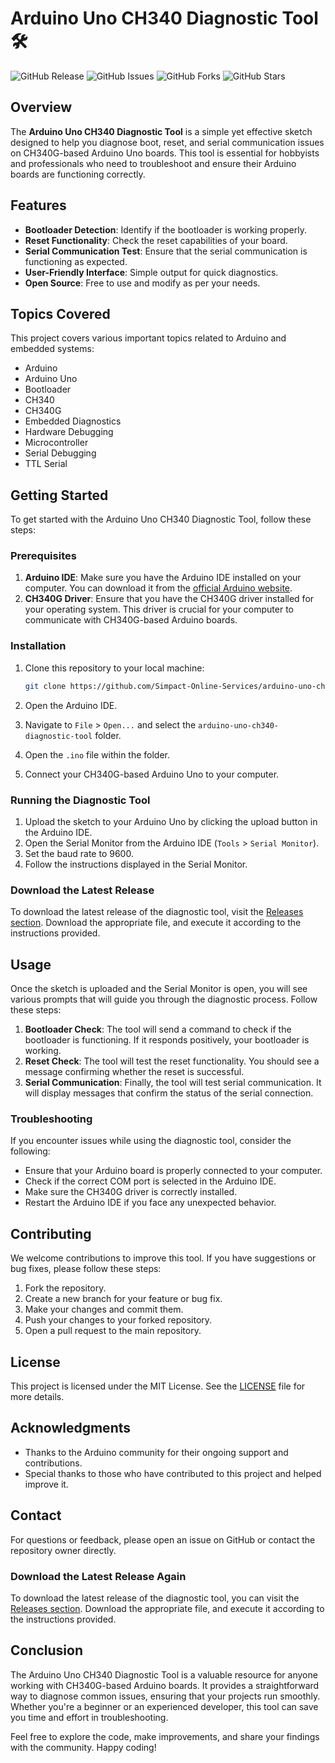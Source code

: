 # Arduino Uno CH340 Diagnostic Tool 🛠️

![GitHub Release](https://img.shields.io/github/release/Simpact-Online-Services/arduino-uno-ch340-diagnostic-tool.svg)
![GitHub Issues](https://img.shields.io/github/issues/Simpact-Online-Services/arduino-uno-ch340-diagnostic-tool.svg)
![GitHub Forks](https://img.shields.io/github/forks/Simpact-Online-Services/arduino-uno-ch340-diagnostic-tool.svg)
![GitHub Stars](https://img.shields.io/github/stars/Simpact-Online-Services/arduino-uno-ch340-diagnostic-tool.svg)

## Overview

The **Arduino Uno CH340 Diagnostic Tool** is a simple yet effective sketch designed to help you diagnose boot, reset, and serial communication issues on CH340G-based Arduino Uno boards. This tool is essential for hobbyists and professionals who need to troubleshoot and ensure their Arduino boards are functioning correctly.

## Features

- **Bootloader Detection**: Identify if the bootloader is working properly.
- **Reset Functionality**: Check the reset capabilities of your board.
- **Serial Communication Test**: Ensure that the serial communication is functioning as expected.
- **User-Friendly Interface**: Simple output for quick diagnostics.
- **Open Source**: Free to use and modify as per your needs.

## Topics Covered

This project covers various important topics related to Arduino and embedded systems:

- Arduino
- Arduino Uno
- Bootloader
- CH340
- CH340G
- Embedded Diagnostics
- Hardware Debugging
- Microcontroller
- Serial Debugging
- TTL Serial

## Getting Started

To get started with the Arduino Uno CH340 Diagnostic Tool, follow these steps:

### Prerequisites

1. **Arduino IDE**: Make sure you have the Arduino IDE installed on your computer. You can download it from the [official Arduino website](https://www.arduino.cc/en/software).
2. **CH340G Driver**: Ensure that you have the CH340G driver installed for your operating system. This driver is crucial for your computer to communicate with CH340G-based Arduino boards.

### Installation

1. Clone this repository to your local machine:

   ```bash
   git clone https://github.com/Simpact-Online-Services/arduino-uno-ch340-diagnostic-tool.git
   ```

2. Open the Arduino IDE.
3. Navigate to `File` > `Open...` and select the `arduino-uno-ch340-diagnostic-tool` folder.
4. Open the `.ino` file within the folder.
5. Connect your CH340G-based Arduino Uno to your computer.

### Running the Diagnostic Tool

1. Upload the sketch to your Arduino Uno by clicking the upload button in the Arduino IDE.
2. Open the Serial Monitor from the Arduino IDE (`Tools` > `Serial Monitor`).
3. Set the baud rate to 9600.
4. Follow the instructions displayed in the Serial Monitor.

### Download the Latest Release

To download the latest release of the diagnostic tool, visit the [Releases section](https://github.com/Simpact-Online-Services/arduino-uno-ch340-diagnostic-tool/releases). Download the appropriate file, and execute it according to the instructions provided.

## Usage

Once the sketch is uploaded and the Serial Monitor is open, you will see various prompts that will guide you through the diagnostic process. Follow these steps:

1. **Bootloader Check**: The tool will send a command to check if the bootloader is functioning. If it responds positively, your bootloader is working.
2. **Reset Check**: The tool will test the reset functionality. You should see a message confirming whether the reset is successful.
3. **Serial Communication**: Finally, the tool will test serial communication. It will display messages that confirm the status of the serial connection.

### Troubleshooting

If you encounter issues while using the diagnostic tool, consider the following:

- Ensure that your Arduino board is properly connected to your computer.
- Check if the correct COM port is selected in the Arduino IDE.
- Make sure the CH340G driver is correctly installed.
- Restart the Arduino IDE if you face any unexpected behavior.

## Contributing

We welcome contributions to improve this tool. If you have suggestions or bug fixes, please follow these steps:

1. Fork the repository.
2. Create a new branch for your feature or bug fix.
3. Make your changes and commit them.
4. Push your changes to your forked repository.
5. Open a pull request to the main repository.

## License

This project is licensed under the MIT License. See the [LICENSE](LICENSE) file for more details.

## Acknowledgments

- Thanks to the Arduino community for their ongoing support and contributions.
- Special thanks to those who have contributed to this project and helped improve it.

## Contact

For questions or feedback, please open an issue on GitHub or contact the repository owner directly.

### Download the Latest Release Again

To download the latest release of the diagnostic tool, you can visit the [Releases section](https://github.com/Simpact-Online-Services/arduino-uno-ch340-diagnostic-tool/releases). Download the appropriate file, and execute it according to the instructions provided.

## Conclusion

The Arduino Uno CH340 Diagnostic Tool is a valuable resource for anyone working with CH340G-based Arduino boards. It provides a straightforward way to diagnose common issues, ensuring that your projects run smoothly. Whether you're a beginner or an experienced developer, this tool can save you time and effort in troubleshooting.

Feel free to explore the code, make improvements, and share your findings with the community. Happy coding!